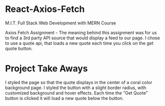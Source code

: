 # React-Axios-Fetch
M.I.T. Full Stack Web Development with MERN Course

Axios Fetch Assignment - The meaning behind this assignment was for us to find a 3rd party API source that would display a feed to our page.  I chose to use a quote api, that loads a new quote each time you click on the get quote button.

# Project Take Aways
I styled the page so that the quote displays in the center of a coral color background page.  I styled the button with a slight border radius, with customized background and hover effects.  Each time the "Get Quote" button is clicked it will load a new quote below the button.

